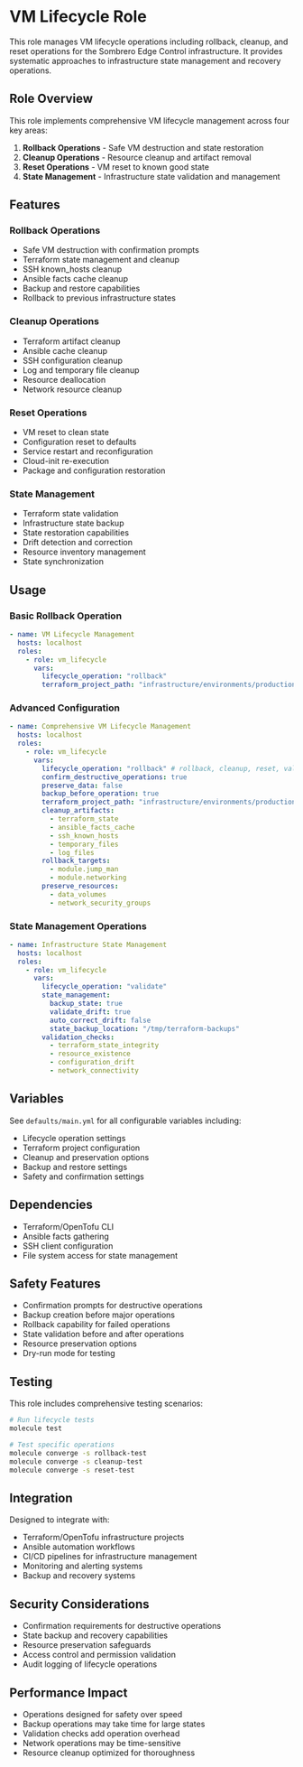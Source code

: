 # VM Lifecycle Role

This role manages VM lifecycle operations including rollback, cleanup, and reset operations
for the Sombrero Edge Control infrastructure. It provides systematic approaches to
infrastructure state management and recovery operations.

## Role Overview

This role implements comprehensive VM lifecycle management across four key areas:

1. **Rollback Operations** - Safe VM destruction and state restoration
1. **Cleanup Operations** - Resource cleanup and artifact removal
1. **Reset Operations** - VM reset to known good state
1. **State Management** - Infrastructure state validation and management

## Features

### Rollback Operations

- Safe VM destruction with confirmation prompts
- Terraform state management and cleanup
- SSH known_hosts cleanup
- Ansible facts cache cleanup
- Backup and restore capabilities
- Rollback to previous infrastructure states

### Cleanup Operations

- Terraform artifact cleanup
- Ansible cache cleanup
- SSH configuration cleanup
- Log and temporary file cleanup
- Resource deallocation
- Network resource cleanup

### Reset Operations

- VM reset to clean state
- Configuration reset to defaults
- Service restart and reconfiguration
- Cloud-init re-execution
- Package and configuration restoration

### State Management

- Terraform state validation
- Infrastructure state backup
- State restoration capabilities
- Drift detection and correction
- Resource inventory management
- State synchronization

## Usage

### Basic Rollback Operation

```yaml
- name: VM Lifecycle Management
  hosts: localhost
  roles:
    - role: vm_lifecycle
      vars:
        lifecycle_operation: "rollback"
        terraform_project_path: "infrastructure/environments/production"
```

### Advanced Configuration

```yaml
- name: Comprehensive VM Lifecycle Management
  hosts: localhost
  roles:
    - role: vm_lifecycle
      vars:
        lifecycle_operation: "rollback" # rollback, cleanup, reset, validate
        confirm_destructive_operations: true
        preserve_data: false
        backup_before_operation: true
        terraform_project_path: "infrastructure/environments/production"
        cleanup_artifacts:
          - terraform_state
          - ansible_facts_cache
          - ssh_known_hosts
          - temporary_files
          - log_files
        rollback_targets:
          - module.jump_man
          - module.networking
        preserve_resources:
          - data_volumes
          - network_security_groups
```

### State Management Operations

```yaml
- name: Infrastructure State Management
  hosts: localhost
  roles:
    - role: vm_lifecycle
      vars:
        lifecycle_operation: "validate"
        state_management:
          backup_state: true
          validate_drift: true
          auto_correct_drift: false
          state_backup_location: "/tmp/terraform-backups"
        validation_checks:
          - terraform_state_integrity
          - resource_existence
          - configuration_drift
          - network_connectivity
```

## Variables

See `defaults/main.yml` for all configurable variables including:

- Lifecycle operation settings
- Terraform project configuration
- Cleanup and preservation options
- Backup and restore settings
- Safety and confirmation settings

## Dependencies

- Terraform/OpenTofu CLI
- Ansible facts gathering
- SSH client configuration
- File system access for state management

## Safety Features

- Confirmation prompts for destructive operations
- Backup creation before major operations
- Rollback capability for failed operations
- State validation before and after operations
- Resource preservation options
- Dry-run mode for testing

## Testing

This role includes comprehensive testing scenarios:

```bash
# Run lifecycle tests
molecule test

# Test specific operations
molecule converge -s rollback-test
molecule converge -s cleanup-test
molecule converge -s reset-test
```

## Integration

Designed to integrate with:

- Terraform/OpenTofu infrastructure projects
- Ansible automation workflows
- CI/CD pipelines for infrastructure management
- Monitoring and alerting systems
- Backup and recovery systems

## Security Considerations

- Confirmation requirements for destructive operations
- State backup and recovery capabilities
- Resource preservation safeguards
- Access control and permission validation
- Audit logging of lifecycle operations

## Performance Impact

- Operations designed for safety over speed
- Backup operations may take time for large states
- Validation checks add operation overhead
- Network operations may be time-sensitive
- Resource cleanup optimized for thoroughness
